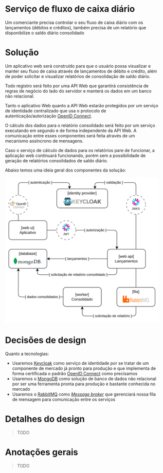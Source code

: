 # Serviço de fluxo de caixa diário

Um comerciante precisa controlar o seu fluxo de caixa diário com os lançamentos
(débitos e créditos), também precisa de um relatório que disponibilize o saldo
diário consolidado

# Solução

Um aplicativo web será construído para que o usuário possa visualizar e manter
seu fluxo de caixa através de lançamentos de débito e crédito, além de poder
solicitar e visualizar relatórios de consolidação de saldo diário.

Todo registro será feito por uma API Web que garantirá consistência de regras
de negócio do lado do servidor e manterá os dados em um banco não relacional.

Tanto o aplicativo Web quanto a API Web estarão protegidos por um serviço de
identidade centralizado que usa o protocolo de autenticação/autorização
[OpenID Connect][OPENID_CONNECT].

O cálculo dos dados para o relatório consolidado será feito por um serviço
executando em segundo e de forma independente da API Web. A comunicação
entre esses componentes será feita através de um mecanismo assíncrono de
mensagens.

Caso o serviço de cálculo de dados para os relatórios pare de funcionar, a
aplicação web continuará funcionando, porém sem a possibilidade de geração de
relatórios consolidados de saldo diário.

Abaixo temos uma ideia geral dos componentes da solução:

![](images/diagrama-componentes.png)


# Decisões de design

Quanto a tecnologias:

- Usaremos [Keycloak][KEYCLOAK] como serviço de identidade por
se tratar de um componente de mercado já pronto para produção e que implementa
de forma certificada o padrão [OpenID Connect][OPENID_CONNECT] como precisamos
- Usaremos o [MongoDB][MONGODB] como solução de banco de dados não relacional
por ser uma ferramenta pronta para produção e bastante conhecida no mercado
- Usaremos o [RabbitMQ][RABBITMQ] como [*Message broker*][MESSAGE_BROKER] que
gerenciará nossa fila de mensagem para comunicação entre os serviços

# Detalhes do design

> TODO

# Anotações gerais

> TODO


[OPENID_CONNECT]: https://openid.net/developers/how-connect-works
[KEYCLOAK]: https://www.keycloak.org
[MONGODB]: https://www.mongodb.com
[RABBITMQ]: https://www.rabbitmq.com
[MESSAGE_BROKER]: https://en.wikipedia.org/wiki/Message_broker